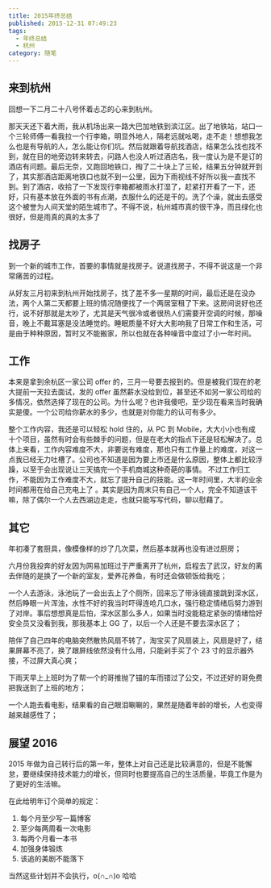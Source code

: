 ```yaml
---
title: 2015年终总结
published: 2015-12-31 07:49:23
tags:
  - 年终总结
  - 杭州
category: 随笔
---
```


## 来到杭州

回想一下二月二十八号怀着忐忑的心来到杭州。

那天天还下着大雨，我从机场出来一路大巴加地铁到滨江区。出了地铁站，站口一个三轮师傅一看我拉一个行李箱，明显外地人，隔老远就吆喝，走不走！想想我怎么也是有导航的人，怎么能让你们坑。然后就跟着导航找酒店，结果怎么找也找不到，就在目的地旁边转来转去，问路人也没人听过酒店名，我一度认为是不是订的酒店有问题。最后无奈，又跑回地铁口，掏了二十块上了三轮，结果五分钟就开到了，其实那酒店距离地铁口也就不到一公里，因为下雨视线不好所以我一直找不到。到了酒店，收拾了一下发现行李箱都被雨水打湿了，赶紧打开看了一下，还好，只有基本放在外面的书有点潮，衣服什么的还是干的。洗了个澡，就出去感受这个被誉为人间天堂的陌生城市了。不得不说，杭州城市真的很干净，而且绿化也很好，但是雨真的真的太多了

## 找房子

到一个新的城市工作，首要的事情就是找房子。说道找房子，不得不说这是一个非常痛苦的过程。

从好友三月初来到杭州开始找房子，找了差不多一星期的时间，最后还是在没办法，两个人第二天都要上班的情况随便找了一个两居室租了下来。这房间说好也还行，说不好那就是太吵了，尤其是天气很冷或者很热人们需要开空调的时候，那噪音，晚上不戴耳塞是没法睡觉的。睡眠质量不好大大影响我了日常工作和生活，可是由于种种原因，暂时又不能搬家，所以也就在各种噪音中度过了小一年时间。

## 工作

本来是拿到余杭区一家公司 offer 的，三月一号要去报到的。但是被我们现在的老大提前一天拉去面试，发的 offer 虽然薪水没给到位，甚至还不如另一家公司给的多情况，依然选择了现在的公司。为什么呢？也许我傻吧，至少现在看来当时我确实是傻。一个公司给你薪水的多少，也就是对你能力的认可有多少。

<!--more-->

整个工作内容，我还是可以轻松 hold 住的，从 PC 到 Mobile，大大小小也有成十个项目，虽然有时会有些棘手的问题，但是在老大的指点下还是轻松解决了。总体上来看，工作内容难度不大，非要说有难度，那也只有工作量上的难度，对这一点我已经无力吐槽了。公司也不知道是因为要上市还是什么原因，整体上都比较浮躁，以至于会出现说让三天搞完一个手机商城这种奇葩的事情。
不过工作归工作，不能因为工作难度不大，就忘了提升自己的技能。这一年时间里，大半的业余时间都用在给自己充电上了 。其实是因为周末只有自己一个人，完全不知道该干嘛，除了偶尔一个人去西湖边走走，也就只能写写代码，聊以慰藉了。

## 其它

年初凑了套厨具，像模像样的炒了几次菜，然后基本就再也没有进过厨房；

六月份我投奔的好友因为网易加班过于严重离开了杭州，启程去了武汉，好友的离去伴随的是换了一个新的室友，爱养花养鱼，有时还会做顿饭给我吃；

一个人去游泳，泳池玩了一会出去上了个厕所，回来忘了带泳镜直接跳到深水区，然后睁眼一片浑浊，水性不好的我当时吓得连呛几口水，强行稳定情绪后努力游到了对岸。事后想想真是后怕，深水区那么多人，如果当时没能稳定紧张的情绪恰好安全员又没看到我，那我基本上 GG 了，以后一个人还是不要去深水区了；

陪伴了自己四年的电脑突然散热风扇不转了，淘宝买了风扇装上，风扇是好了，结果屏幕不亮了，换了跟屏线依然没有什么用，只能剁手买了个 23 寸的显示器外接，不过屏大真心爽；

下雨天早上上班时为了帮一个的哥推抛了锚的车而错过了公交，不过还好的哥免费把我送到了上班的地方；

一个人跑去看电影，结果看的自己眼泪唰唰的，果然是随着年龄的增长，人也变得越来越感性了；

## 展望 2016

2015 年做为自己转行后的第一年，整体上对自己还是比较满意的，但是不能懈怠，要继续保持技术能力的增长，但同时也要提高自己的生活质量，毕竟工作是为了更好的生活嘛。

在此给明年订个简单的规定：

1. 每个月至少写一篇博客
2. 至少每两周看一次电影
3. 每两个月看一本书
4. 加强身体锻炼
5. 该追的美剧不能落下

当然这些计划并不会执行，o(∩_∩)o 哈哈

